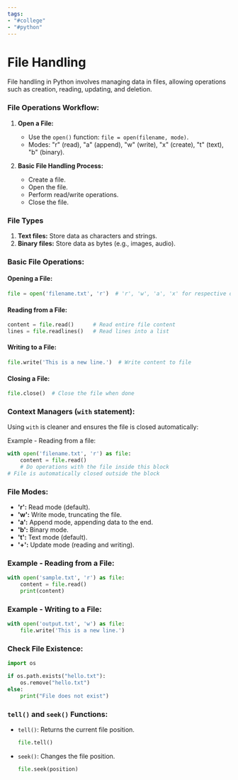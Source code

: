 ```yaml
---
tags:
- "#college"
- "#python"
---
```


# File Handling
File handling in Python involves managing data in files, allowing operations such as creation, reading, updating, and deletion.

### File Operations Workflow:

1. **Open a File:**
   - Use the `open()` function: `file = open(filename, mode)`.
   - Modes: "r" (read), "a" (append), "w" (write), "x" (create), "t" (text), "b" (binary).

2. **Basic File Handling Process:**
   - Create a file.
   - Open the file.
   - Perform read/write operations.
   - Close the file.

### File Types
1. **Text files:** Store data as characters and strings.
2. **Binary files:** Store data as bytes (e.g., images, audio).

### Basic File Operations:

#### Opening a File:

```python
file = open('filename.txt', 'r')  # 'r', 'w', 'a', 'x' for respective operations
```

#### Reading from a File:

```python
content = file.read()      # Read entire file content
lines = file.readlines()   # Read lines into a list
```

#### Writing to a File:

```python
file.write('This is a new line.')  # Write content to file
```

#### Closing a File:

```python
file.close()  # Close the file when done
```

### Context Managers (`with` statement):

Using `with` is cleaner and ensures the file is closed automatically:

Example - Reading from a file:

```python
with open('filename.txt', 'r') as file:
    content = file.read()
    # Do operations with the file inside this block
# File is automatically closed outside the block
```

### File Modes:

- **'r':** Read mode (default).
- **'w':** Write mode, truncating the file.
- **'a':** Append mode, appending data to the end.
- **'b':** Binary mode.
- **'t':** Text mode (default).
- **'+':** Update mode (reading and writing).

### Example - Reading from a File:

```python
with open('sample.txt', 'r') as file:
    content = file.read()
    print(content)
```

### Example - Writing to a File:

```python
with open('output.txt', 'w') as file:
    file.write('This is a new line.')
```

### Check File Existence:

```python
import os

if os.path.exists("hello.txt"):
    os.remove("hello.txt")
else:
    print("File does not exist")
```

### `tell()` and `seek()` Functions:

- `tell()`: Returns the current file position.
  ```python
  file.tell()
  ```

- `seek()`: Changes the file position.
  ```python
  file.seek(position)
  ```
